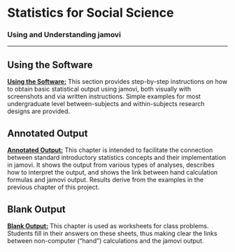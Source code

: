 # Statistics for Social Science

### Using and Understanding jamovi 

---

## Using the Software

[**Using the Software:**](./using-software/) This section provides step-by-step instructions on how to obtain basic statistical output using jamovi, both visually with screenshots and via written instructions. Simple examples for most undergraduate level between-subjects and within-subjects research designs are provided.

## Annotated Output

[**Annotated Output:**](./annotated-output/) This chapter is intended to facilitate the connection between standard introductory statistics concepts and their implementation in jamovi. It shows the output from various types of analyses, describes how to interpret the output, and shows the link between hand calculation formulas and jamovi output. Results derive from the examples in the previous chapter of this project.

## Blank Output

[**Blank Output:**](./blank-output/) This chapter is used as worksheets for class problems. Students fill in their answers on these sheets, thus making clear the links between non-computer (“hand”) calculations and the jamovi output.
